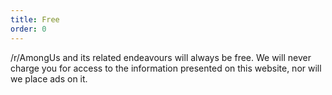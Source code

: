 ```yaml
---
title: Free
order: 0
---
```


/r/AmongUs and its related endeavours will always be free. We will never charge you for access to the information presented on this website, nor will we place ads on it.
